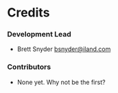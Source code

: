 # Credits

### Development Lead

* Brett Snyder <bsnyder@iland.com>

### Contributors

* None yet. Why not be the first?
